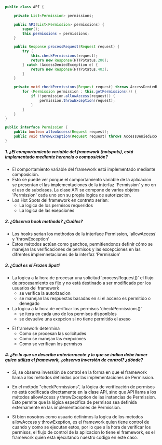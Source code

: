```java
public class API {

    private List<Permission> permissions;

    public API(List<Permission> permissions) {
        super();
        this.permissions = permissions;
    }

    public Response processRequest(Request request) {
        try {
            this.checkPermissions(request);
            return new Response(HTTPStatus.200);
        } catch (AccessDeniedException e) {
            return new Response(HTTPStatus.403);
        }
    }

    private void checkPermissions(Request request) throws AccessDeniedException {
        for (Permission permission : this.getPermissions()) {
            if (!permission.allowAccess(request)) {
                permission.throwException(request);
            }
        }
    }
}

public interface Permission {
    public boolean allowAccess(Request request);
    public void throwException(Request request) throws AccessDeniedException;
}
```



##### 1. ¿El comportamiento variable del framework (hotspots), está implementado mediante herencia o composición?

- El comportamiento variable del framework está implementado mediante composición.
- Esto se puede ver porque el comportamiento variable de la aplicacion se presentan el las implementaciones de la interfaz 'Permission' y no en el uso de subclases. La clase API se compone de varios objetos 'Permission' cada uno son su propia logica de autorizacion.
- Los Hot Spots del framework en contreto serian:
  + La logica de los permisos requeridos
  + La logica de las exepciones


##### 2. ¿Observa hook methods? ¿Cuáles?
- Los hooks serian los methodos de la interface Permission, 'allowAccess' y 'throwException'
- Estos métodos actúan como ganchos, permitiendonos definir cómo se manejan las verificaciones de permisos y las excepciones en las difrentes implemnetaciones de la interfaz 'Permission'


##### 3. ¿Cuál es el Frozen Spot?
+ La logica a la hora de procesar una solicitud 'processRequest()' el flujo de procesamiento es fijo y no está destinado a ser modificado por los usuarios del framework
    - se verifica la autorizacion
    - se manejan las respuestas basadas en si el acceso es permitido o denegado
+ La logica a la hora de verificar los permisos 'checkPermissions()' 
    - se itera en cada uno de los permisos disponibles
    - se devuelve una exepcion si no tiene permitido el axeso

- El framework determina
    - Como se procesan las solicitudes
    - Como se manejan las exepciones
    - Como se verifican los permisos

##### 4. ¿En lo que se describe anteriormente y lo que se indica debe hacer quien utiliza el framework, ¿observa inversión de control? ¿dónde?

- Sí, se observa inversión de control en la forma en que el framework llama a los métodos definidos por las implementaciones de Permission.

- En el método "checkPermissions", la lógica de verificación de permisos no está codificada directamente en la clase API, sino que API llama a los métodos allowAccess y throwException de las instancias de Permission. Esto permite que la lógica específica de permisos sea definida externamente en las implementaciones de Permission.

- Si bien nosotros como usuario definimos la logica de los metodos allowAccess y throwExeption, es el framework quien tiene control de cuando y como se ejecutan estos, por lo que a la hora de verificar los permisos, el flujo de control de la aplicacion lo tiene el framework, es el framework quien esta ejecutando nuestro codigo en este caso.